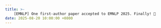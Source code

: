 ```yaml
---
title: >-
    [EMNLP] One first-author paper accepted to EMNLP 2025. Finally! 🎉
date: 2025-08-20 10:00:00 +0800
---
```

